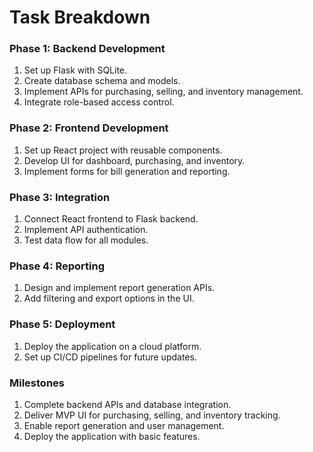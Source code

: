 # Task Breakdown

### Phase 1: Backend Development
1. Set up Flask with SQLite.
2. Create database schema and models.
3. Implement APIs for purchasing, selling, and inventory management.
4. Integrate role-based access control.

### Phase 2: Frontend Development
1. Set up React project with reusable components.
2. Develop UI for dashboard, purchasing, and inventory.
3. Implement forms for bill generation and reporting.

### Phase 3: Integration
1. Connect React frontend to Flask backend.
2. Implement API authentication.
3. Test data flow for all modules.

### Phase 4: Reporting
1. Design and implement report generation APIs.
2. Add filtering and export options in the UI.

### Phase 5: Deployment
1. Deploy the application on a cloud platform.
2. Set up CI/CD pipelines for future updates.

### Milestones
1. Complete backend APIs and database integration.
2. Deliver MVP UI for purchasing, selling, and inventory tracking.
3. Enable report generation and user management.
4. Deploy the application with basic features.
